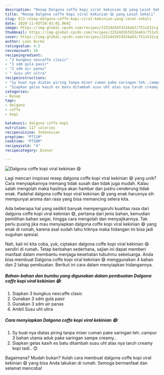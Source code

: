 ```yaml
---
description: "Resep Dalgona coffe kopi viral kekinian 😄 yang Lezat Sekali"
title: "Resep Dalgona coffe kopi viral kekinian 😄 yang Lezat Sekali"
slug: 613-resep-dalgona-coffe-kopi-viral-kekinian-yang-lezat-sekali
date: 2020-11-03T20:43:01.064Z
image: https://img-global.cpcdn.com/recipes/22524d16fd334a63/751x532cq70/dalgona-coffe-kopi-viral-kekinian-😄-foto-resep-utama.jpg
thumbnail: https://img-global.cpcdn.com/recipes/22524d16fd334a63/751x532cq70/dalgona-coffe-kopi-viral-kekinian-😄-foto-resep-utama.jpg
cover: https://img-global.cpcdn.com/recipes/22524d16fd334a63/751x532cq70/dalgona-coffe-kopi-viral-kekinian-😄-foto-resep-utama.jpg
author: Leon Burke
ratingvalue: 4.5
reviewcount: 10
recipeingredient:
- "3 bungkus nescaffe clasic"
- "3 sdm gula pasir"
- "3 sdm air panas"
- " Susu uht ultra"
recipeinstructions:
- "Sy buat nya diatas piring tanpa mixer cuman pake saringan teh..campur 3 bahan utama aduk pake saringan sampe creamy.."
- "Siapkan gelas kasih es batu ditambah susu uht atas nya taruh creamy kopi tadi.. 😊"
categories:
- Resep
tags:
- dalgona
- coffe
- kopi

katakunci: dalgona coffe kopi 
nutrition: 117 calories
recipecuisine: Indonesian
preptime: "PT11M"
cooktime: "PT58M"
recipeyield: "4"
recipecategory: Dinner

---
```



![Dalgona coffe kopi viral kekinian 😄](https://img-global.cpcdn.com/recipes/22524d16fd334a63/751x532cq70/dalgona-coffe-kopi-viral-kekinian-😄-foto-resep-utama.jpg)

Lagi mencari inspirasi resep dalgona coffe kopi viral kekinian 😄 yang unik? Cara menyiapkannya memang tidak susah dan tidak juga mudah. Kalau salah mengolah maka hasilnya akan hambar dan justru cenderung tidak enak. Padahal dalgona coffe kopi viral kekinian 😄 yang enak harusnya sih mempunyai aroma dan rasa yang bisa memancing selera kita.

Ada beberapa hal yang sedikit banyak mempengaruhi kualitas rasa dari dalgona coffe kopi viral kekinian 😄, pertama dari jenis bahan, kemudian pemilihan bahan segar, hingga cara mengolah dan menyajikannya. Tak perlu pusing jika mau menyiapkan dalgona coffe kopi viral kekinian 😄 yang enak di rumah, karena asal sudah tahu triknya maka hidangan ini bisa jadi suguhan spesial.




Nah, kali ini kita coba, yuk, ciptakan dalgona coffe kopi viral kekinian 😄 sendiri di rumah. Tetap berbahan sederhana, sajian ini dapat memberi manfaat dalam membantu menjaga kesehatan tubuhmu sekeluarga. Anda bisa membuat Dalgona coffe kopi viral kekinian 😄 menggunakan 4 bahan dan 2 tahap pembuatan. Berikut ini cara dalam menyiapkan hidangannya.

<!--inarticleads1-->

##### Bahan-bahan dan bumbu yang digunakan dalam pembuatan Dalgona coffe kopi viral kekinian 😄:

1. Siapkan 3 bungkus nescaffe clasic
1. Gunakan 3 sdm gula pasir
1. Gunakan 3 sdm air panas
1. Ambil  Susu uht ultra




<!--inarticleads2-->

##### Cara menyiapkan Dalgona coffe kopi viral kekinian 😄:

1. Sy buat nya diatas piring tanpa mixer cuman pake saringan teh..campur 3 bahan utama aduk pake saringan sampe creamy..
1. Siapkan gelas kasih es batu ditambah susu uht atas nya taruh creamy kopi tadi.. 😊




Bagaimana? Mudah bukan? Itulah cara membuat dalgona coffe kopi viral kekinian 😄 yang bisa Anda lakukan di rumah. Semoga bermanfaat dan selamat mencoba!
